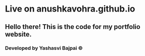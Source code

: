 # Live on anushkavohra.github.io


## Hello there! This is the code for my portfolio website.

### Developed by Yashasvi Bajpai ©
